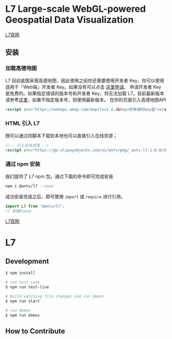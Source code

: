 # L7 Large-scale WebGL-powered Geospatial Data Visualization

[L7官网](http://antv.alipay.com/zh-cn/l7/1.x/index.html)


## 安装
### 
### 加载高德地图

L7 目前底图采用高德地图，因此使用之前你还需要使用开发者 Key，你可以使用适用于『Web端』开发者 Key。如果没有可以点击 [这里申请](https://lbs.amap.com/dev/key/)。
申请开发者 Key 是免费的。如果指定错误的版本号和开发者 Key，将无法加载 L7。目前最新版本请参考[这里](https://lbs.amap.com/api/loca-api/changelog)，如果不指定版本号，则使用最新版本。
 在你的页面引入高德地图API
```html
<script src="https://webapi.amap.com/maps?v=1.4.8&key=您申请的key值"></script>
```


### HTML 引入 L7

既可以通过将脚本下载到本地也可以直接引入在线资源；

```html
<!-- 引入在线资源 -->
<script src="https://gw.alipayobjects.com/os/antv/pkg/_antv.l7-1.0.0/dist/l7.min.js"></script>
```
  
### 通过 npm 安装

我们提供了 L7  npm 包，通过下面的命令即可完成安装

```bash
npm i @antv/l7 --save
```

成功安装完成之后，即可使用 `import` 或 `require` 进行引用。

```javascript
import L7 from '@antv/l7';
// 新建Scene
```

[L7官网](http://antv.alipay.com/zh-cn/l7/1.x/index.html)



# L7


## Development

```bash
$ npm install

# run test case
$ npm run test-live

# build watching file changes and run demos
$ npm run start

# run demos
$ npm run demos
```


## How to Contribute
